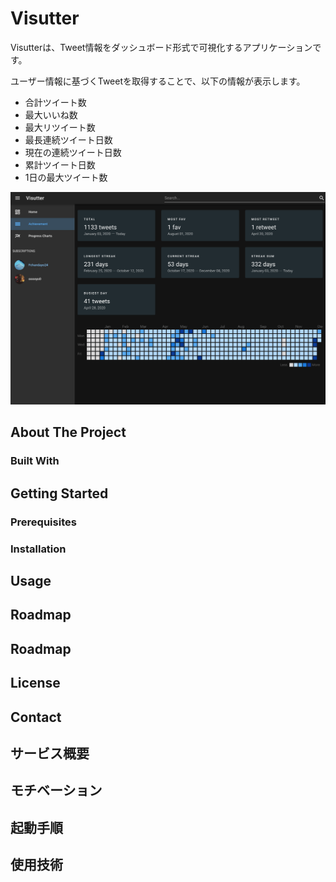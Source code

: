 # Visutter
Visutterは、Tweet情報をダッシュボード形式で可視化するアプリケーションです。

ユーザー情報に基づくTweetを取得することで、以下の情報が表示します。
- 合計ツイート数
- 最大いいね数
- 最大リツイート数
- 最長連続ツイート日数
- 現在の連続ツイート日数
- 累計ツイート日数
- 1日の最大ツイート数

![Visutter_AchievementPage](./doc/image/Visutter_Achievement.png)

## About The Project

### Built With

## Getting Started

### Prerequisites

### Installation

## Usage

## Roadmap

## Roadmap

## License

## Contact



## サービス概要

## モチベーション
## 起動手順

## 使用技術